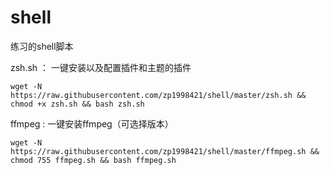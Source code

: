 # shell
练习的shell脚本

zsh.sh ： 一键安装以及配置插件和主题的插件

`wget -N https://raw.githubusercontent.com/zp1998421/shell/master/zsh.sh && chmod +x zsh.sh && bash zsh.sh`

ffmpeg : 一键安装ffmpeg（可选择版本）

`wget -N https://raw.githubusercontent.com/zp1998421/shell/master/ffmpeg.sh && chmod 755 ffmpeg.sh && bash ffmpeg.sh`
